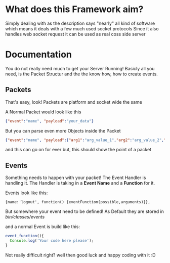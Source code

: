 # What does this Framework aim?
Simply dealing with as the description says "nearly" all kind of software which means it deals with a few much used socket protocols
Since it also handles web socket request it can be used as real coss side server

# Documentation
You do not really need much to get your Server Running!
Basicly all you need, is the Packet Structur and the the know how, how to create events.

## Packets
That's easy, look!
Packets are platform and socket wide the same 

A Normal Packet would look like this
```json
{"event":"name", "payload":"your_data"}
```
But you can parse even more Objects inside the Packet
```json
{"event":"name", "payload":{"arg1":"arg_value_1","arg2":"arg_value_2","arg3":"arg_value_3"}};

```
and this can go on for ever but, this should show the point of a packet


## Events
Something needs to happen with your packet! The Event Handler is handling it.
The Handler is taking in a **Event Name** and a **Function** for it.

Events look like this:
```                
{name:'logout', function() {eventFunction(possible,arguments)}}, 
```

But somewhere your event need to be defined!
As Default they are stored in *bin/classes/events*

and a normal Event is build like this:
```js
event_function(){
  Console.log('Your code here please');
}
```
Not really difficult right?
well then good luck and happy coding with it :D
